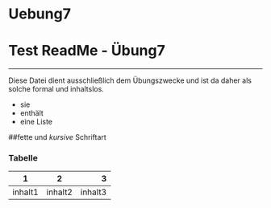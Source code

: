 # Uebung7
# Test ReadMe - Übung7
---------------------------

Diese Datei dient ausschließlich dem Übungszwecke und ist da daher als solche formal und inhaltslos.

* sie
* enthält
* eine Liste

##fette und *kursive* Schriftart

### **Tabelle**
 | **1** |   **2**  |  **3** |
 |----------------------|:----------------------------:|-------------------------:|
 |inhalt1 | inhalt2 | inhalt3 |